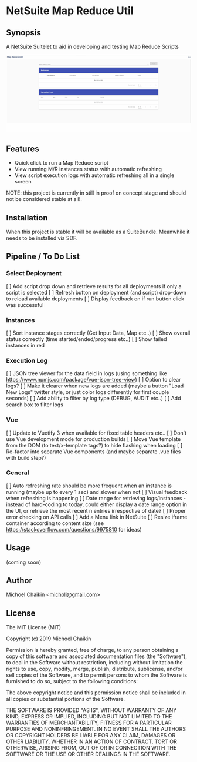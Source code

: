 # NetSuite Map Reduce Util
## Synopsis

A NetSuite Suitelet to aid in developing and testing Map Reduce Scripts

![Screen Shot 1](resource/screenshot.gif?raw=true "Screenshot")

## Features

- Quick click to run a Map Reduce script
- View running M/R instances status with automatic refreshing
- View script execution logs with automatic refreshing
all in a single screen

NOTE: this project is currently in still in proof on concept stage and should not be considered stable at all!.

## Installation

When this project is stable it will be available as a SuiteBundle. Meanwhile it needs to be installed via SDF.

## Pipeline / To Do List

### Select Deployment

[ ] Add script drop down and retrieve results for all deployments if only a script is selected
[ ] Refresh button on deployment (and script) drop-down to reload available deployments
[ ] Display feedback on if run button click was successful

### Instances

[ ] Sort instance stages correctly (Get Input Data, Map etc..)
[ ] Show overall status correctly (time started/ended/progress etc..)
[ ] Show failed instances in red

### Execution Log

[ ] JSON tree viewer for the data field in logs (using something like https://www.npmjs.com/package/vue-json-tree-view)
[ ] Option to clear logs?
[ ] Make it clearer when new logs are added (maybe a button "Load New Logs" twitter style, or just color logs differently for first couple seconds)
[ ] Add ability to filter by log type (DEBUG, AUDIT etc..)
[ ] Add search box to filter logs

### Vue

[ ] Update to Vuetify 3 when available for fixed table headers etc..
[ ] Don't use Vue development mode for production builds
[ ] Move Vue template from the DOM (to text/x-template tags?) to hide flashing when loading
[ ] Re-factor into separate Vue components (and maybe separate .vue files with build step?)

### General

[ ] Auto refreshing rate should be more frequent when an instance is running (maybe up to every 1 sec) and slower when not
[ ] Visual feedback when refreshing is happening
[ ] Date range for retrieving logs/instances - instead of hard-coding to today, could either display a date range option in the UI, or retrieve the most recent n entries irrespective of date?
[ ] Proper error checking on API calls
[ ] Add a Menu link in NetSuite
[ ] Resize iframe container according to content size (see https://stackoverflow.com/questions/9975810 for ideas)

## Usage

(coming soon)

## Author

Michoel Chaikin <[micholi@gmail.com](mailto:micholi@gmail.com)>

## License

The MIT License (MIT)

Copyright (c) 2019 Michoel Chaikin

Permission is hereby granted, free of charge, to any person obtaining a copy of this software and associated documentation files (the "Software"), to deal in the Software without restriction, including without limitation the rights to use, copy, modify, merge, publish, distribute, sublicense, and/or sell copies of the Software, and to permit persons to whom the Software is furnished to do so, subject to the following conditions:

The above copyright notice and this permission notice shall be included in all copies or substantial portions of the Software.

THE SOFTWARE IS PROVIDED "AS IS", WITHOUT WARRANTY OF ANY KIND, EXPRESS OR IMPLIED, INCLUDING BUT NOT LIMITED TO THE WARRANTIES OF MERCHANTABILITY, FITNESS FOR A PARTICULAR PURPOSE AND NONINFRINGEMENT. IN NO EVENT SHALL THE AUTHORS OR COPYRIGHT HOLDERS BE LIABLE FOR ANY CLAIM, DAMAGES OR OTHER LIABILITY, WHETHER IN AN ACTION OF CONTRACT, TORT OR OTHERWISE, ARISING FROM, OUT OF OR IN CONNECTION WITH THE SOFTWARE OR THE USE OR OTHER DEALINGS IN THE SOFTWARE.
